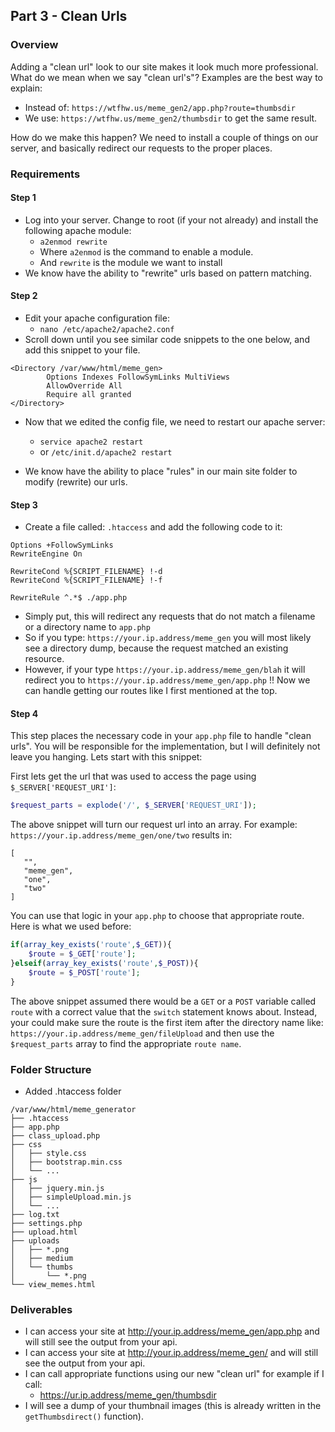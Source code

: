 ## Part 3 - Clean Urls

### Overview

Adding a "clean url" look to our site makes it look much more professional. What do we mean when we say "clean url's"? Examples are the best way to explain:

- Instead of: `https://wtfhw.us/meme_gen2/app.php?route=thumbsdir`
- We use: `https://wtfhw.us/meme_gen2/thumbsdir` to get the same result.

How do we make this happen? We need to install a couple of things on our server, and basically redirect our requests to the proper places.


### Requirements

#### Step 1
- Log into your server. Change to root (if your not already) and install the following apache module:
    - `a2enmod rewrite`
    - Where `a2enmod` is the command to enable a module.
    - And `rewrite` is the module we want to install
- We know have the ability to "rewrite" urls based on pattern matching. 

#### Step 2

- Edit your apache configuration file:
    - `nano /etc/apache2/apache2.conf`
- Scroll down until you see similar code snippets to the one below, and add this snippet to your file.

```
<Directory /var/www/html/meme_gen>
        Options Indexes FollowSymLinks MultiViews
        AllowOverride All
        Require all granted
</Directory>
```

- Now that we edited the config file, we need to restart our apache server:
    - `service apache2 restart`
    - or `/etc/init.d/apache2 restart` 

- We know have the ability to place "rules" in our main site folder to modify (rewrite) our urls.

#### Step 3

- Create a file called: `.htaccess` and add the following code to it:

```
Options +FollowSymLinks
RewriteEngine On

RewriteCond %{SCRIPT_FILENAME} !-d
RewriteCond %{SCRIPT_FILENAME} !-f

RewriteRule ^.*$ ./app.php
```
- Simply put, this will redirect any requests that do not match a filename or a directory name to `app.php`
- So if you type: `https://your.ip.address/meme_gen` you will most likely see a directory dump, because the request matched an existing resource.
- However, if your type `https://your.ip.address/meme_gen/blah` it will redirect you to `https://your.ip.address/meme_gen/app.php` !! Now we can handle getting our routes like I first mentioned at the top.

#### Step 4

This step places the necessary code in your `app.php` file to handle "clean urls". You will be responsible for the implementation, but I will definitely not leave you hanging. Lets start with this snippet:


First lets get the url that was used to access the page using `$_SERVER['REQUEST_URI']`:

```php
$request_parts = explode('/', $_SERVER['REQUEST_URI']); 
```

The above snippet will turn our request url into an array. For example: `https://your.ip.address/meme_gen/one/two` results in:

```
[
   "",
   "meme_gen",
   "one",
   "two"
]
``` 

You can use that logic in your `app.php` to choose that appropriate route. Here is what we used before:

```php
if(array_key_exists('route',$_GET)){
    $route = $_GET['route'];
}elseif(array_key_exists('route',$_POST)){
    $route = $_POST['route'];
}
```

The above snippet assumed there would be a `GET` or a `POST` variable called `route` with a correct value that the `switch` statement knows about. Instead, your could make sure the route is the first item after the directory name like: `https://your.ip.address/meme_gen/fileUpload` and then use the `$request_parts` array to find the appropriate `route name`.


### Folder Structure

- Added .htaccess folder

```
/var/www/html/meme_generator 
├── .htaccess
├── app.php
├── class_upload.php
├── css
│   ├── style.css
│   ├── bootstrap.min.css
│   └── ...
├── js
│   ├── jquery.min.js
│   ├── simpleUpload.min.js
│   └── ...
├── log.txt
├── settings.php
├── upload.html
├── uploads
│   ├── *.png
│   ├── medium
│   └── thumbs
│       └── *.png
└── view_memes.html
```

### Deliverables

- I can access your site at http://your.ip.address/meme_gen/app.php and will still see the output from your api.
- I can access your site at http://your.ip.address/meme_gen/ and will still see the output from your api.
- I can call appropriate functions using our new "clean url" for example if I call:
    - https://ur.ip.address/meme_gen/thumbsdir 
- I will see a dump of your thumbnail images (this is already written in the `getThumbsdirect()` function).
